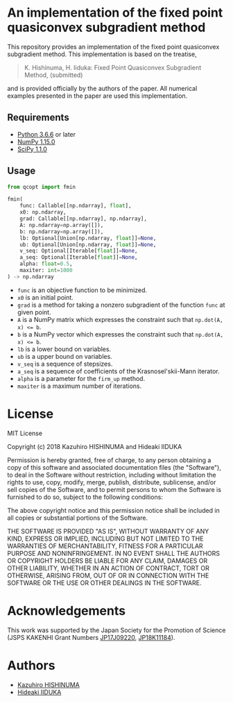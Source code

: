 # An implementation of the fixed point quasiconvex subgradient method
This repository provides an implementation of the fixed point quasiconvex subgradient method.
This implementation is based on the treatise,

> K. Hishinuma, H. Iiduka: Fixed Point Quasiconvex Subgradient Method, (submitted)

and is provided officially by the authors of the paper.
All numerical examples presented in the paper are used this implementation.


## Requirements
  * [Python 3.6.6](https://www.python.org) or later
  * [NumPy 1.15.0](http://www.numpy.org)
  * [SciPy 1.1.0](https://www.scipy.org)


## Usage
```python
from qcopt import fmin

fmin(
    func: Callable[[np.ndarray], float],
    x0: np.ndarray,
    grad: Callable[[np.ndarray], np.ndarray],
    A: np.ndarray=np.array([]),
    b: np.ndarray=np.array([]),
    lb: Optional[Union[np.ndarray, float]]=None,
    ub: Optional[Union[np.ndarray, float]]=None,
    v_seq: Optional[Iterable[float]]=None,
    a_seq: Optional[Iterable[float]]=None,
    alpha: float=0.5,
    maxiter: int=1000
) -> np.ndarray
```
  * `func` is an objective function to be minimized.
  * `x0` is an initial point.
  * `grad` is a method for taking a nonzero subgradient of the function `func` at given point.
  * `A` is a NumPy matrix which expresses the constraint such that `np.dot(A, x) <= b`.
  * `b` is a NumPy vector which expresses the constraint such that `np.dot(A, x) <= b`.
  * `lb` is a lower bound on variables.
  * `ub` is a upper bound on variables.
  * `v_seq` is a sequence of stepsizes.
  * `a_seq` is a sequence of coefficients of the Krasnosel'skii-Mann iterator.
  * `alpha` is a parameter for the `firm_up` method.
  * `maxiter` is a maximum number of iterations.


# License
MIT License

Copyright (c) 2018 Kazuhiro HISHINUMA and Hideaki IIDUKA

Permission is hereby granted, free of charge, to any person obtaining a copy
of this software and associated documentation files (the "Software"), to deal
in the Software without restriction, including without limitation the rights
to use, copy, modify, merge, publish, distribute, sublicense, and/or sell
copies of the Software, and to permit persons to whom the Software is
furnished to do so, subject to the following conditions:

The above copyright notice and this permission notice shall be included in all
copies or substantial portions of the Software.

THE SOFTWARE IS PROVIDED "AS IS", WITHOUT WARRANTY OF ANY KIND, EXPRESS OR
IMPLIED, INCLUDING BUT NOT LIMITED TO THE WARRANTIES OF MERCHANTABILITY,
FITNESS FOR A PARTICULAR PURPOSE AND NONINFRINGEMENT. IN NO EVENT SHALL THE
AUTHORS OR COPYRIGHT HOLDERS BE LIABLE FOR ANY CLAIM, DAMAGES OR OTHER
LIABILITY, WHETHER IN AN ACTION OF CONTRACT, TORT OR OTHERWISE, ARISING FROM,
OUT OF OR IN CONNECTION WITH THE SOFTWARE OR THE USE OR OTHER DEALINGS IN THE
SOFTWARE.


# Acknowledgements
This work was supported by the Japan Society for the Promotion of Science (JSPS KAKENHI Grant Numbers [JP17J09220](https://kaken.nii.ac.jp/grant/KAKENHI-PROJECT-17J09220/), [JP18K11184](https://kaken.nii.ac.jp/ja/grant/KAKENHI-PROJECT-18K11184/)).


# Authors
  * [Kazuhiro HISHINUMA](https://arnip.org)
  * [Hideaki IIDUKA](https://iiduka.net)
